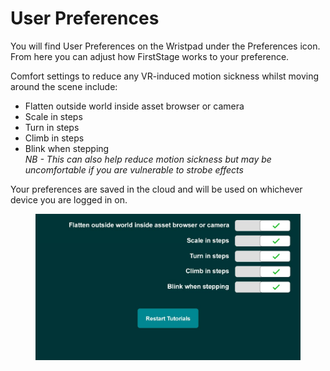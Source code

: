 # User Preferences

You will find User Preferences on the Wristpad under the Preferences icon. From here you can adjust how FirstStage works to your preference.

Comfort settings to reduce any VR-induced motion sickness whilst moving around the scene include:

* Flatten outside world inside asset browser or camera
* Scale in steps
* Turn in steps
* Climb in steps
* Blink when stepping\
  _NB - This can also help reduce motion sickness but may be uncomfortable if you are vulnerable to strobe effects_

Your preferences are saved in the cloud and will be used on whichever device you are logged in on.

<figure><img src="../../.gitbook/assets/image.png" alt=""><figcaption></figcaption></figure>
